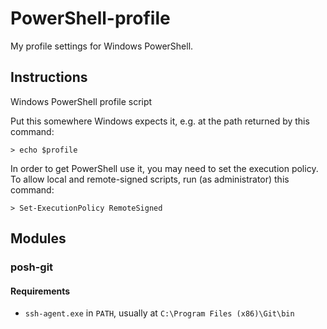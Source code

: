 # PowerShell-profile

My profile settings for Windows PowerShell.

## Instructions

Windows PowerShell profile script

 Put this somewhere Windows expects it, e.g. at the path returned by this command:
 
 `> echo $profile`
 
 In order to get PowerShell use it, you may need to set the execution policy.
 To allow local and remote-signed scripts, run (as administrator) this command:
 
 `> Set-ExecutionPolicy RemoteSigned`

## Modules

### posh-git

#### Requirements

* `ssh-agent.exe` in `PATH`, usually at `C:\Program Files (x86)\Git\bin`

